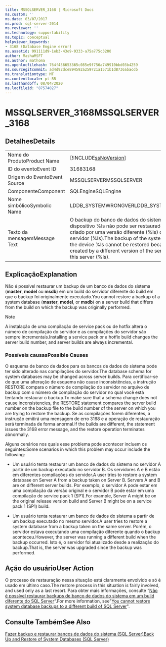 ```yaml
---
title: MSSQLSERVER_3168 | Microsoft Docs
ms.custom: ''
ms.date: 03/07/2017
ms.prod: sql-server-2014
ms.reviewer: ''
ms.technology: supportability
ms.topic: conceptual
helpviewer_keywords:
- 3168 (Database Engine error)
ms.assetid: 991111d9-1eb3-43e9-9333-a75a775c3200
author: MashaMSFT
ms.author: mathoma
ms.openlocfilehash: 764f456653365c085e9f756a749910bbd03b4259
ms.sourcegitcommit: ad4d92dce894592a259721a1571b1d8736abacdb
ms.translationtype: MT
ms.contentlocale: pt-BR
ms.lasthandoff: 08/04/2020
ms.locfileid: "87574027"
---
```

# <a name="mssqlserver_3168"></a><span data-ttu-id="0c4cc-102">MSSQLSERVER_3168</span><span class="sxs-lookup"><span data-stu-id="0c4cc-102">MSSQLSERVER_3168</span></span>
    
## <a name="details"></a><span data-ttu-id="0c4cc-103">Detalhes</span><span class="sxs-lookup"><span data-stu-id="0c4cc-103">Details</span></span>  
  
|||  
|-|-|  
|<span data-ttu-id="0c4cc-104">Nome do Produto</span><span class="sxs-lookup"><span data-stu-id="0c4cc-104">Product Name</span></span>|[!INCLUDE[ssNoVersion](../../includes/ssnoversion-md.md)]|  
|<span data-ttu-id="0c4cc-105">ID do evento</span><span class="sxs-lookup"><span data-stu-id="0c4cc-105">Event ID</span></span>|<span data-ttu-id="0c4cc-106">3168</span><span class="sxs-lookup"><span data-stu-id="0c4cc-106">3168</span></span>|  
|<span data-ttu-id="0c4cc-107">Origem do Evento</span><span class="sxs-lookup"><span data-stu-id="0c4cc-107">Event Source</span></span>|<span data-ttu-id="0c4cc-108">MSSQLSERVER</span><span class="sxs-lookup"><span data-stu-id="0c4cc-108">MSSQLSERVER</span></span>|  
|<span data-ttu-id="0c4cc-109">Componente</span><span class="sxs-lookup"><span data-stu-id="0c4cc-109">Component</span></span>|<span data-ttu-id="0c4cc-110">SQLEngine</span><span class="sxs-lookup"><span data-stu-id="0c4cc-110">SQLEngine</span></span>|  
|<span data-ttu-id="0c4cc-111">Nome simbólico</span><span class="sxs-lookup"><span data-stu-id="0c4cc-111">Symbolic Name</span></span>|<span data-ttu-id="0c4cc-112">LDDB_SYSTEMWRONGVER</span><span class="sxs-lookup"><span data-stu-id="0c4cc-112">LDDB_SYSTEMWRONGVER</span></span>|  
|<span data-ttu-id="0c4cc-113">Texto da mensagem</span><span class="sxs-lookup"><span data-stu-id="0c4cc-113">Message Text</span></span>|<span data-ttu-id="0c4cc-114">O backup do banco de dados do sistema no dispositivo %ls não pode ser restaurado porque foi criado por uma versão diferente (%ls) da versão deste servidor (%ls).</span><span class="sxs-lookup"><span data-stu-id="0c4cc-114">The backup of the system database on the device %ls cannot be restored because it was created by a different version of the server (%ls) than this server (%ls).</span></span>|  
  
## <a name="explanation"></a><span data-ttu-id="0c4cc-115">Explicação</span><span class="sxs-lookup"><span data-stu-id="0c4cc-115">Explanation</span></span>  
 <span data-ttu-id="0c4cc-116">Não é possível restaurar um backup de um banco de dados do sistema (**master**, **model** ou **msdb**) em um build do servidor diferente do build em que o backup foi originalmente executado.</span><span class="sxs-lookup"><span data-stu-id="0c4cc-116">You cannot restore a backup of a system database (**master**, **model**, or **msdb**) on a server build that differs from the build on which the backup was originally performed.</span></span>  
  
> [!NOTE]  
>  <span data-ttu-id="0c4cc-117">A instalação de uma compilação de service pack ou de hotfix altera o número de compilação do servidor e as compilações do servidor são sempre incrementais.</span><span class="sxs-lookup"><span data-stu-id="0c4cc-117">Installing a service pack or a hotfix build changes the server build number, and server builds are always incremental.</span></span>  
  
### <a name="possible-causes"></a><span data-ttu-id="0c4cc-118">Possíveis causas</span><span class="sxs-lookup"><span data-stu-id="0c4cc-118">Possible Causes</span></span>  
 <span data-ttu-id="0c4cc-119">O esquema de banco de dados para os bancos de dados do sistema pode ter sido alterado nas compilações do servidor.</span><span class="sxs-lookup"><span data-stu-id="0c4cc-119">The database schema for system databases may be changed across server builds.</span></span> <span data-ttu-id="0c4cc-120">Para certificar-se de que uma alteração de esquema não cause inconsistências, a instrução RESTORE compara o número de compilação do servidor no arquivo de backup com o número de compilação do servidor no qual você está tentando restaurar o backup.</span><span class="sxs-lookup"><span data-stu-id="0c4cc-120">To make sure that a schema change does not cause inconsistencies, the RESTORE statement compares the server build number on the backup file to the build number of the server on which you are trying to restore the backup.</span></span> <span data-ttu-id="0c4cc-121">Se as compilações forem diferentes, a instrução emitirá uma mensagem de erro 3168 e a operação de restauração será terminada de forma anormal.</span><span class="sxs-lookup"><span data-stu-id="0c4cc-121">If the builds are different, the statement issues the 3168 error message, and the restore operation terminates abnormally.</span></span>  
  
 <span data-ttu-id="0c4cc-122">Alguns cenários nos quais esse problema pode acontecer incluem os seguintes:</span><span class="sxs-lookup"><span data-stu-id="0c4cc-122">Some scenarios in which this problem may occur include the following:</span></span>  
  
-   <span data-ttu-id="0c4cc-123">Um usuário tenta restaurar um banco de dados do sistema no servidor A partir de um backup executado no servidor B. Os servidores A e B estão em diferentes compilações do servidor.</span><span class="sxs-lookup"><span data-stu-id="0c4cc-123">A user tries to restore a system database on Server A from a backup taken on Server B. Servers A and B are on different server builds.</span></span> <span data-ttu-id="0c4cc-124">Por exemplo, o servidor A pode estar em uma compilação da versão original e o servidor B pode estar em uma compilação de service pack 1 (SP1).</span><span class="sxs-lookup"><span data-stu-id="0c4cc-124">For example, Server A might be on the original release version build and Server B might be on a service pack 1 (SP1) build.</span></span>  
  
-   <span data-ttu-id="0c4cc-125">Um usuário tenta restaurar um banco de dados do sistema a partir de um backup executado no mesmo servidor.</span><span class="sxs-lookup"><span data-stu-id="0c4cc-125">A user tries to restore a system database from a backup taken on the same server.</span></span> <span data-ttu-id="0c4cc-126">Porém, o servidor estava executando uma compilação diferente quando o backup aconteceu.</span><span class="sxs-lookup"><span data-stu-id="0c4cc-126">However, the server was running a different build when the backup occurred.</span></span> <span data-ttu-id="0c4cc-127">Isto é, o servidor foi atualizado desde a realização do backup.</span><span class="sxs-lookup"><span data-stu-id="0c4cc-127">That is, the server was upgraded since the backup was performed.</span></span>  
  
## <a name="user-action"></a><span data-ttu-id="0c4cc-128">Ação do usuário</span><span class="sxs-lookup"><span data-stu-id="0c4cc-128">User Action</span></span>  
 <span data-ttu-id="0c4cc-129">O processo de restauração nessa situação está claramente envolvido e só é usado em último caso.</span><span class="sxs-lookup"><span data-stu-id="0c4cc-129">The restore process in this situation is fairly involved, and used only as a last resort.</span></span> <span data-ttu-id="0c4cc-130">Para obter mais informações, consulte “[Não é possível restaurar backups de banco de dados do sistema em um build diferente do SQL Server](https://support.microsoft.com/kb/264474)”.</span><span class="sxs-lookup"><span data-stu-id="0c4cc-130">For more information, see"[You cannot restore system database backups to a different build of SQL Server](https://support.microsoft.com/kb/264474)".</span></span>  
  
## <a name="see-also"></a><span data-ttu-id="0c4cc-131">Consulte Também</span><span class="sxs-lookup"><span data-stu-id="0c4cc-131">See Also</span></span>  
 [<span data-ttu-id="0c4cc-132">Fazer backup e restaurar bancos de dados do sistema &#40;SQL Server&#41;</span><span class="sxs-lookup"><span data-stu-id="0c4cc-132">Back Up and Restore of System Databases &#40;SQL Server&#41;</span></span>](../backup-restore/back-up-and-restore-of-system-databases-sql-server.md)  
  
  

